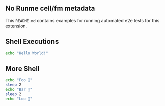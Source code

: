 ## No Runme cell/fm metadata

This `README.md` contains examples for running automated e2e tests for this extension.

## Shell Executions

```sh {"background":"false","interactive":"true"}
echo "Hello World!"
```

## More Shell

```sh {"interactive":"false"}
echo "Foo 👀"
sleep 2
echo "Bar 🕺"
sleep 2
echo "Loo 🚀"
```
